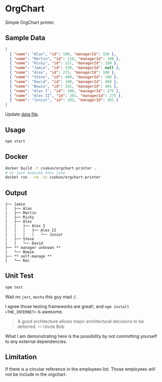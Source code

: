 # OrgChart

Simple OrgChart printer.

## Sample Data

```json
[
  { "name": "Alan", "id": 100, "managerId": 150 },
  { "name": "Martin", "id": 220, "managerId": 100 },
  { "name": "Ricky", "id": 221, "managerId": 100 },
  { "name": "Jamie", "id": 150, "managerId": null },
  { "name": "Alex", "id": 275, "managerId": 100 },
  { "name": "Steve", "id": 400, "managerId": 100 },
  { "name": "David", "id": 190, "managerId": 400 },
  { "name": "Bowie", "id": 191, "managerId": 401 },
  { "name": "Alex I", "id": 300, "managerId": 275 },
  { "name": "Alex II", "id": 301, "managerId": 275 },
  { "name": "Junior", "id": 302, "managerId": 301 }
]
```
Update [data file](data/employees.json).

## Usage

```bash
npm start
```

## Docker

```bash
docker build -t csokun/orgchart-printer .
# or just execute this line
docker run --rm -it csokun/orgchart-printer
```

## Output

```
├── Jamie
|   ├── Alan
|   ├── Martin
|   ├── Ricky
|   ├── Alex
|   |   ├── Alex I
|   |   |   ├── Alex II
|   |   |   |   └── Junior
|   ├── Steve
|   |   └── David
├── ** manager unknown **
|   └── Bowie
├── ** self-manage **
|   └── Rec
```


## Unit Test

```bash
npm test
```

Wait no `jest`, `mocha` this guy mad :/.

I agree those testing frameworks are great!, and `npm install <THE_INTERNET>` is awesome.

> A good architecture allows major architectural decisions to be deferred.
> ― Uncle Bob

What I am demonstrating here is the possibility by not committing yourself to any external dependencies.

## Limitation

If there is a circular reference in the employees list. Those employees will not be include in the orgchart.
